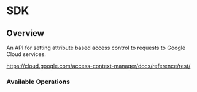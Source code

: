 # SDK

## Overview

An API for setting attribute based access control to requests to Google Cloud services.

<https://cloud.google.com/access-context-manager/docs/reference/rest/>
### Available Operations

